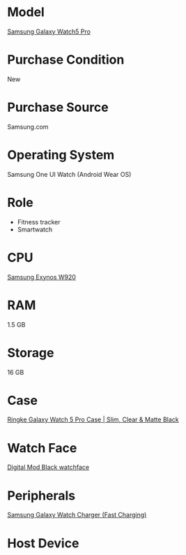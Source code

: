 # Model

[Samsung Galaxy Watch5 Pro](https://www.samsung.com/us/watches/galaxy-watch5-pro/)

# Purchase Condition

New

# Purchase Source

Samsung.com

# Operating System

Samsung One UI Watch (Android Wear OS)

# Role

* Fitness tracker
* Smartwatch

# CPU

[Samsung Exynos W920](https://semiconductor.samsung.com/processor/wearable-processor/exynos-w920/)

# RAM

1.5 GB

# Storage

16 GB

# Case

[Ringke Galaxy Watch 5 Pro Case | Slim, Clear & Matte Black](https://www.ringkestore.com/products/galaxy-watch-5-pro-case-slim)

# Watch Face

[Digital Mod Black watchface](https://play.google.com/store/apps/details?id=com.watchfacestudio.windigitalblack)

# Peripherals

[Samsung Galaxy Watch Charger (Fast Charging)](https://www.samsung.com/us/mobile/mobile-accessories/smartwatches/galaxy-watch-charger-ep-or900bbeguj/)

# Host Device

